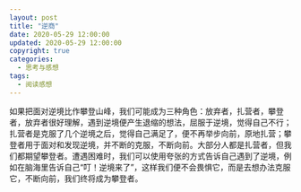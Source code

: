 ```yaml
---
layout: post
title: "逆商"
date: 2020-05-29 12:00:00
updated: 2020-05-29 12:00:00
copyright: true
categories:
  - 思考与感想
tags:
  - 阅读感想
---
```


如果把面对逆境比作攀登山峰，我们可能成为三种角色：放弃者，扎营者，攀登者，放弃者很好理解，遇到逆境便产生退缩的想法，屈服于逆境，觉得自己不行；扎营者是克服了几个逆境之后，觉得自己满足了，便不再举步向前，原地扎营；攀登者用于面对和发现逆境，并不断的克服，不断向前。大部分人都是扎营者，但我们都期望攀登者。遭遇困难时，我们可以使用夸张的方式告诉自己遇到了逆境，例如在脑海里告诉自己“叮！逆境来了”，这样我们便不会畏惧它，而是去想办法克服它，不断向前，我们终将成为攀登者。